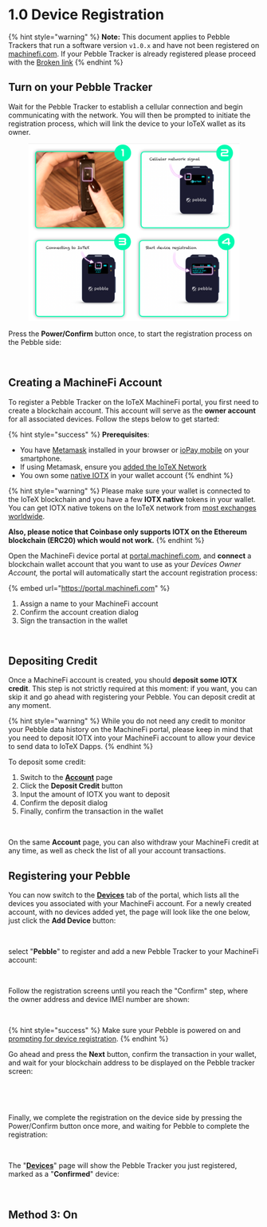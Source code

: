 # 1.0 Device Registration

{% hint style="warning" %}
**Note:** This document applies to Pebble Trackers that run a software version `v1.0.x` and have not been registered on  [machinefi.com](https://machinefi.com). If your Pebble Tracker is already registered please proceed with the [Broken link](broken-reference "mention")
{% endhint %}

## Turn on your Pebble Tracker

Wait for the Pebble Tracker to establish a cellular connection and begin communicating with the network. You will then be prompted to initiate the registration process, which will link the device to your IoTeX wallet as its owner.

<figure><img src="../../../../.gitbook/assets/image (4) (1) (1) (1).png" alt=""><figcaption></figcaption></figure>

Press the **Power/Confirm** button once, to start the registration process on the Pebble side:

<figure><img src="https://github.com/iotexproject/iotex-docs-gitbook/raw/master/.gitbook/assets/pebble-reg2.jpg" alt=""><figcaption></figcaption></figure>

## Creating a MachineFi Account

To register a Pebble Tracker on the IoTeX MachineFi portal, you first need to create a blockchain account. This account will serve as the **owner account** for all associated devices. Follow the steps below to get started:

{% hint style="success" %}
**Prerequisites**:

* You have [Metamask](https://metamask.io/download/) installed in your browser or [ioPay mobile](https://iopay.me) on your smartphone.
* If using Metamask, ensure you [added the IoTeX Network](https://developers.iotex.io)&#x20;
* You own some [native IOTX](https://docs.iotex.io/depin-infra-modules-dim/iotex-l1-depin-blockchain/wallets/buy-iotx-tokens) in your wallet account&#x20;
{% endhint %}

{% hint style="warning" %}
Please make sure your wallet is connected to the IoTeX blockchain and you have a few **IOTX native** tokens in your wallet. You can get IOTX native tokens on the IoTeX network from [most exchanges worldwide](https://docs.iotex.io/depin-infra-modules-dim/iotex-l1-depin-blockchain/wallets/buy-iotx-tokens).&#x20;

**Also, please notice that Coinbase only supports IOTX on the Ethereum blockchain (ERC20) which would not work.**
{% endhint %}

Open the MachineFi device portal at [portal.machinefi.com](https://portal.machinefi.com), and **connect** a blockchain wallet account that you want to use as your _Devices_ _Owner Account,_ the portal will automatically start the account registration process:

{% embed url="https://portal.machinefi.com" %}

1. Assign a name to your MachineFi account
2. Confirm the account creation dialog
3. Sign the transaction in the wallet

<figure><img src="https://github.com/iotexproject/iotex-docs-gitbook/raw/master/.gitbook/assets/newportalaccount.jpg" alt=""><figcaption></figcaption></figure>

## Depositing Credit

Once a MachineFi account is created, you should **deposit some IOTX credit**. This step is not strictly required at this moment: if you want, you can skip it and go ahead with registering your Pebble. You can deposit credit at any moment.&#x20;

{% hint style="warning" %}
While you do not need any credit to monitor your Pebble data history on the MachineFi portal, please keep in mind that you need to deposit IOTX into your MachineFi account to allow your device to send data to IoTeX Dapps.
{% endhint %}

To deposit some credit:

1. Switch to the [**Account**](https://portal.machinefi.com/account) page&#x20;
2. Click the **Deposit Credit** button&#x20;
3. Input the amount of IOTX you want to deposit
4. Confirm the deposit dialog
5. Finally, confirm the transaction in the wallet&#x20;

<figure><img src="https://github.com/iotexproject/iotex-docs-gitbook/raw/master/.gitbook/assets/depositcredit%20(1).jpg" alt=""><figcaption></figcaption></figure>

On the same **Account** page, you can also withdraw your MachineFi credit at any time, as well as check the list of all your account transactions.

## Registering your Pebble

You can now switch to the [**Devices**](https://portal.machinefi.com/device) tab of the portal, which lists all the devices you associated with your MachineFi account. For a newly created account, with no devices added yet, the page will look like the one below, just click the **Add Device** button:

<figure><img src="https://github.com/iotexproject/iotex-docs-gitbook/raw/master/.gitbook/assets/add-device.jpg" alt=""><figcaption></figcaption></figure>

select "**Pebble**" to register and add a new Pebble Tracker to your MachineFi account:

<figure><img src="https://github.com/iotexproject/iotex-docs-gitbook/raw/master/.gitbook/assets/addpebble1%20(5).jpg" alt=""><figcaption></figcaption></figure>

Follow the registration screens until you reach the "Confirm" step, where the owner address and device IMEI number are shown:

<figure><img src="https://github.com/iotexproject/iotex-docs-gitbook/raw/master/.gitbook/assets/addpebble2.jpg" alt=""><figcaption></figcaption></figure>

{% hint style="success" %}
Make sure your Pebble is powered on and [prompting for device registration](1.0-device-registration.md#power-on).
{% endhint %}

Go ahead and press the **Next** button, confirm the transaction in your wallet, and wait for your blockchain address to be displayed on the Pebble tracker screen:

<figure><img src="https://github.com/iotexproject/iotex-docs-gitbook/raw/master/.gitbook/assets/pebble-reg3.jpg" alt=""><figcaption></figcaption></figure>

<figure><img src="https://github.com/iotexproject/iotex-docs-gitbook/raw/master/.gitbook/assets/pebble-reg1.jpg" alt=""><figcaption></figcaption></figure>

Finally, we complete the registration on the device side by pressing the Power/Confirm button once more, and waiting for Pebble to complete the registration:

<figure><img src="https://github.com/iotexproject/iotex-docs-gitbook/raw/master/.gitbook/assets/addpebble4.jpg" alt=""><figcaption></figcaption></figure>

The "[**Devices**](https://portal.machinefi.com/device)" page will show the Pebble Tracker you just registered, marked as a "**Confirmed**" device:

<figure><img src="https://github.com/iotexproject/iotex-docs-gitbook/raw/master/.gitbook/assets/addpebble5.jpg" alt=""><figcaption></figcaption></figure>

## Method 3: On
